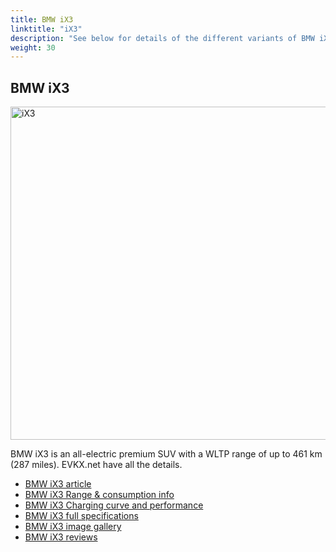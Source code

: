 ```yaml
---
title: BMW iX3
linktitle: "iX3"
description: "See below for details of the different variants of BMW iX3"
weight: 30
---
```

## BMW iX3

<a href="/models/bmw/ix3/ix3/"><img src="https://media.evkx.net/multimedia/models/bmw/ix3/ix3/main_1_st.jpg" width="800" height="533" alt="iX3" ></a>

BMW iX3 is an all-electric premium SUV with a WLTP range of up to 461 km (287 miles). EVKX.net have all the details. 

- [BMW iX3 article](/models/bmw/ix3/ix3/)
- [BMW iX3 Range & consumption info](/models/bmw/ix3/ix3//rangeandconsumption)
- [BMW iX3 Charging curve and performance](/models/bmw/ix3/ix3//chargingcurve)
- [BMW iX3 full specifications](/models/bmw/ix3/ix3//specifications)
- [BMW iX3 image gallery](/models/bmw/ix3/ix3//gallery)
- [BMW iX3 reviews](/models/bmw/ix3/ix3//reviews)

